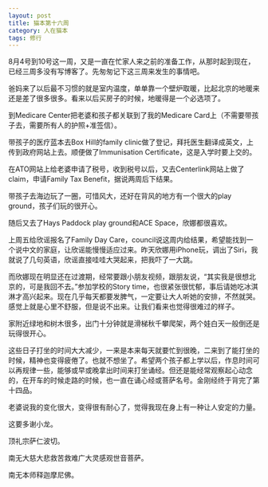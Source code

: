 ```yaml
---
layout: post
title: 猫本第十六周
category: 人在猫本
tags: 修行
---
```


8月4号到10号这一周，又是一直在忙家人来之前的准备工作，从那时起到现在，已经三周多没有写博客了。先匆匆记下这三周来发生的事情吧。

爸妈来了以后最不习惯的就是室内温度，单单靠一个壁炉取暖，比起北京的地暖来还是差了很多很多。看来以后买房子的时候，地暖得是一个必选项了。

到Medicare Center把老婆和孩子都关联到了我的Medicare Card上（不需要带孩子去，需要所有人的护照+准签信）。

带孩子的医疗蓝本去Box Hill的family clinic做了登记，拜托医生翻译成英文，上传到政府网站上去。顺便做了Immunisation Certificate，这是入学时要上交的。

在ATO网站上给老婆申请了税号，收到税号以后，又去Centerlink网站上做了claim，申请Family Tax Benefit，据说两周后下结果。

带孩子去海边玩了一圈，可惜风大，还好在背风的地方有一个很大的play ground，孩子们玩的很开心。

随后又去了Hays Paddock play ground和ACE Space，欣娜都很喜欢。

上周五给欣谣报名了Family Day Care，council说这周内给结果，希望能找到一个说中文的家庭，让欣谣能慢慢适应过来。昨天欣娜用iPhone玩，调出了Siri，我就说了几句英语，欣谣直接哇哇大哭起来，把我吓了一大跳。

而欣娜现在明显还在过渡期，经常要跟小朋友视频，跟朋友说，“其实我是很想北京的，可是我回不去。”参加学校的Story time，也很紧张很忧郁，事后请她吃冰淇淋才高兴起来。现在几乎每天都要发脾气，一定要让大人听她的安排，不然就哭。感觉上就是心里不舒服，但是说不出来。让我们看来也觉得很难过的样子。

家附近绿地和树木很多，出门十分钟就是滑梯秋千攀爬架，两个娃白天一般倒还是玩得很开心。

这些日子打坐的时间大大减少，一来是本来每天就要忙到很晚，二来到了能打坐的时候，精神也变得疲倦了。也就不想坐了。希望两个孩子都上学以后，作息时间可以再规律一些，能够或早或晚拿出时间来打坐诵经。但还是能经常观察起心动念的，在开车的时候走路的时候，也一直在诵心经或菩萨名号。金刚经终于背完了第十四品。

老婆说我的变化很大，变得很有耐心了，觉得我现在身上有一种让人安定的力量。

这要多谢小龙。

顶礼宗萨仁波切。

南无大慈大悲救苦救难广大灵感观世音菩萨。

南无本师释迦摩尼佛。